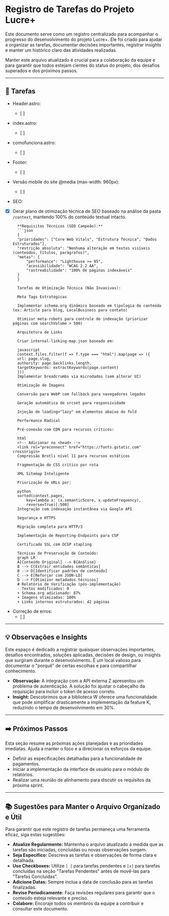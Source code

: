 # Registro de Tarefas do Projeto Lucre+

Este documento serve como um registro centralizado para acompanhar o progresso do desenvolvimento do projeto Lucre+. Ele foi criado para ajudar a organizar as tarefas, documentar decisões importantes, registrar insights e manter um histórico claro das atividades realizadas.

Manter este arquivo atualizado é crucial para a colaboração da equipe e para garantir que todos estejam cientes do status do projeto, dos desafios superados e dos próximos passos.

---

## 📝 Tarefas

*   Header.astro:
    *   [ ] 

*   index.astro:
    *   [ ]


*   comofunciona.astro:
    *   [ ] 

*   Footer:
    *   [ ] 

*   Versão mobile do site @media (max-width: 960px):
    *   [ ] 

*   SEO:
*   [x] Gerar plano de otimização técnica de SEO baseado na análise da pasta `/context`, mantendo 100% do conteúdo textual intacto.

        **Requisitos Técnicos (SEO Campeão):**  
        ```json
        {
        "prioridades": ["Core Web Vitals", "Estrutura Técnica", "Dados Estruturados"],
        "restrição_absoluta": "Nenhuma alteração em textos visíveis (conteúdos, títulos, parágrafos)",
        "metas": {
            "performance": "Lighthouse >= 95",
            "acessibilidade": "WCAG 2.2 AA",
            "rastreabilidade": "100% de páginas indexáveis"
        }
        }

        Tarefas de Otimização Técnica (Não Invasivas):

        Meta Tags Estratégicas

        Implementar schema.org dinâmico baseado em tipologia de conteúdo (ex: Article para blog, LocalBusiness para contato)

        Otimizar meta-robots para controle de indexação (priorizar páginas com searchVolume > 500)

        Arquitetura de Links

        Criar internal-linking-map.json baseado em:

        javascript
        context.files.filter(f => f.type === "html").map(page => ({
        url: page.slug,
        authority: page.backlinks.length,
        targetKeywords: extractKeywords(page.content)
        }))
        Implementar breadcrumbs via microdados (sem alterar UI)

        Otimização de Imagens

        Conversão para WebP com fallback para navegadores legados

        Geração automática de srcset para responsividade

        Injeção de loading="lazy" em elementos abaixo do fold

        Performance Radical

        Pré-conexão com CDN para recursos críticos:

        html
        <!-- Adicionar no <head> -->
        <link rel="preconnect" href="https://fonts.gstatic.com" crossorigin>
        Compressão Brotli nível 11 para recursos estáticos

        Fragmentação de CSS crítico por rota

        XML Sitemap Inteligente

        Priorização de URLs por:

        python
        sorted(context.pages, 
            key=lambda x: (x.semanticScore, x.updateFrequency), 
            reverse=True)[:500]
        Integração com indexação instantânea via Google API

        Segurança e HTTPS

        Migração completa para HTTP/3

        Implementação de Reporting-Endpoints para CSP

        Certificado SSL com OCSP stapling

        Técnicas de Preservação de Conteúdo:
        graph LR
        A[Conteúdo Original] --> B{Análise}
        B --> C[Extrair entidades semânticas]
        B --> D[Identificar padrões de conteúdo]
        C --> E[Reforçar com JSON-LD]
        D --> F[Otimizar metadados técnicos]
        # Relatório de Verificação (pós-implementação)
        - Textos modificados: 0
        + Schema.org adicionado: 87%
        + Imagens otimizadas: 100%
        + Links internos estruturados: 42 páginas

*    Correção de erros:
     *   [ ] 

---

## 💡 Observações e Insights

Este espaço é dedicado a registrar quaisquer observações importantes, desafios encontrados, soluções aplicadas, decisões de design, ou insights que surgiram durante o desenvolvimento. É um local valioso para documentar o "porquê" de certas escolhas e para compartilhar conhecimento.

*   **Observação:** A integração com a API externa Z apresentou um problema de autenticação. A solução foi ajustar o cabeçalho da requisição para incluir o token de acesso correto.
*   **Insight:** Descobrimos que a biblioteca W oferece uma funcionalidade que pode simplificar drasticamente a implementação da feature K, reduzindo o tempo de desenvolvimento em 30%.

---

## ➡️ Próximos Passos

Esta seção resume as próximas ações planejadas e as prioridades imediatas. Ajuda a manter o foco e a direcionar os esforços da equipe.

*   Definir as especificações detalhadas para a funcionalidade de pagamentos.
*   Iniciar a implementação da interface de usuário para o módulo de relatórios.
*   Realizar uma reunião de alinhamento para discutir os requisitos da próxima sprint.

---

## 📚 Sugestões para Manter o Arquivo Organizado e Útil

Para garantir que este registro de tarefas permaneça uma ferramenta eficaz, siga estas sugestões:

*   **Atualize Regularmente:** Mantenha o arquivo atualizado à medida que as tarefas são iniciadas, concluídas ou novas observações surgem.
*   **Seja Específico:** Descreva as tarefas e observações de forma clara e detalhada.
*   **Use Checkboxes:** Utilize `[ ]` para tarefas pendentes e `[x]` para tarefas concluídas na seção "Tarefas Pendentes" antes de movê-las para "Tarefas Concluídas".
*   **Adicione Datas:** Sempre inclua a data de conclusão para as tarefas finalizadas.
*   **Revise Periodicamente:** Faça revisões regulares para garantir que o conteúdo esteja relevante e preciso.
*   **Colabore:** Encoraje todos os membros da equipe a contribuir e consultar este documento.